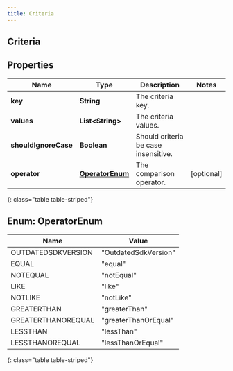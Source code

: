 ```yaml
---
title: Criteria
---
```

## Criteria


## Properties

| Name | Type | Description | Notes |
| ------------ | ------------- | ------------- | ------------- |
| **key** | **String** | The criteria key. |  |
| **values** | **List&lt;String&gt;** | The criteria values. |  |
| **shouldIgnoreCase** | **Boolean** | Should criteria be case insensitive. |  |
| **operator** | [**OperatorEnum**](#OperatorEnum) | The comparison operator. |  [optional] |
{: class="table table-striped"}


<a name="OperatorEnum"></a>

## Enum: OperatorEnum

| Name | Value |
| ---- | ----- |
| OUTDATEDSDKVERSION | &quot;OutdatedSdkVersion&quot; |
| EQUAL | &quot;equal&quot; |
| NOTEQUAL | &quot;notEqual&quot; |
| LIKE | &quot;like&quot; |
| NOTLIKE | &quot;notLike&quot; |
| GREATERTHAN | &quot;greaterThan&quot; |
| GREATERTHANOREQUAL | &quot;greaterThanOrEqual&quot; |
| LESSTHAN | &quot;lessThan&quot; |
| LESSTHANOREQUAL | &quot;lessThanOrEqual&quot; |
{: class="table table-striped"}




